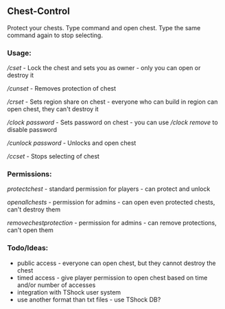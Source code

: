 ## Chest-Control
Protect your chests.
Type command and open chest. Type the same command again to stop selecting.

### Usage:
_/cset_ - Lock the chest and sets you as owner - only you can open or destroy it

_/cunset_ - Removes protection of chest

_/crset_ - Sets region share on chest - everyone who can build in region can open chest, they can't destroy it

_/clock_ _password_ - Sets password on chest - you can use _/clock_ _remove_ to disable password

_/cunlock_  _password_ -  Unlocks and open chest


_/ccset_ - Stops selecting of chest 

### Permissions:
_protectchest_ - standard permission for players - can protect and unlock

_openallchests_ - permission for admins - can open even protected chests, can't destroy them

_removechestprotection_ - permission for admins - can remove protections, can't open them

### Todo/Ideas:
- public access - everyone can open chest, but they cannot destroy the chest
- timed access - give player permission to open chest based on time and/or number of accesses
- integration with TShock user system
- use another format than txt files - use TShock DB?